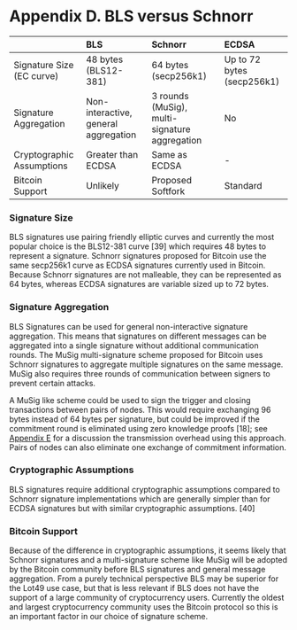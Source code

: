# Appendix D. BLS versus Schnorr

|  | BLS | Schnorr | ECDSA |
| :--- | :--- | :--- | :--- |
| Signature Size \(EC curve\) | 48 bytes \(BLS12-381\) | 64 bytes \(secp256k1\) | Up to 72 bytes \(secp256k1\) |
| Signature Aggregation | Non-interactive, general aggregation | 3 rounds \(MuSig\), multi-signature aggregation | No |
| Cryptographic Assumptions | Greater than ECDSA | Same as ECDSA | - |
| Bitcoin Support | Unlikely | Proposed Softfork | Standard |

### Signature Size

BLS signatures use pairing friendly elliptic curves and currently the most popular choice is the BLS12-381 curve \[39\] which requires 48 bytes to represent a signature. Schnorr signatures proposed for Bitcoin use the same secp256k1 curve as ECDSA signatures currently used in Bitcoin. Because Schnorr signatures are not malleable, they can be represented as 64 bytes, whereas ECDSA signatures are variable sized up to 72 bytes.

### Signature Aggregation

BLS Signatures can be used for general non-interactive signature aggregation. This means that signatures on different messages can be aggregated into a single signature without additional communication rounds. The MuSig multi-signature scheme proposed for Bitcoin uses Schnorr signatures to aggregate multiple signatures on the same message. MuSig also requires three rounds of communication between signers to prevent certain attacks.

A MuSig like scheme could be used to sign the trigger and closing transactions between pairs of nodes. This would require exchanging 96 bytes instead of 64 bytes per signature, but could be improved if the commitment round is eliminated using zero knowledge proofs \[18\]; see [Appendix E]() for a discussion the transmission overhead using this approach. Pairs of nodes can also eliminate one exchange of commitment information.

### Cryptographic Assumptions

BLS signatures require additional cryptographic assumptions compared to Schnorr signature implementations which are generally simpler than for ECDSA signatures but with similar cryptographic assumptions. \[40\]

### Bitcoin Support

Because of the difference in cryptographic assumptions, it seems likely that Schnorr signatures and a multi-signature scheme like MuSig will be adopted by the Bitcoin community before BLS signatures and general message aggregation. From a purely technical perspective BLS may be superior for the Lot49 use case, but that is less relevant if BLS does not have the support of a large community of cryptocurrency users. Currently the oldest and largest cryptocurrency community uses the Bitcoin protocol so this is an important factor in our choice of signature scheme.

